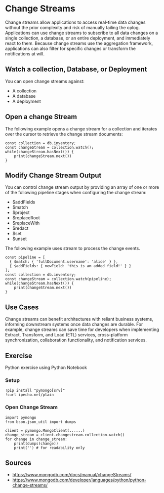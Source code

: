# Change Streams

Change streams allow applications to access real-time data changes without the prior complexity and risk of manually tailing the oplog. Applications can use change streams to subscribe to all data changes on a single collection, a database, or an entire deployment, and immediately react to them. Because change streams use the aggregation framework, applications can also filter for specific changes or transform the notifications at will.

## Watch a collection, Database, or Deployment

You can open change streams against:

- A collection
- A database
- A deployment

## Open a change Stream

The following example opens a change stream for a collection and iterates over the cursor to retrieve the change stream documents:

```
const collection = db.inventory;
const changeStream = collection.watch();
while(changeStream.hasNext()) {
    print(changeStream.next())
}
```

## Modify Change Stream Output

You can control change stream output by providing an array of one or more of the following pipeline stages when configuring the change stream:

- $addFields
- $match
- $project
- $replaceRoot
- $replaceWith
- $redact
- $set
- $unset

The following example uses stream to process the change events.

```
const pipeline = [
  { $match: { 'fullDocument.username': 'alice' } },
  { $addFields: { newField: 'this is an added field!' } }
];
const collection = db.inventory;
const changeStream = collection.watch(pipeline);
while(changeStream.hasNext()) {
    print(changeStream.next())
}
```

## Use Cases

Change streams can benefit architectures with reliant business systems, informing downstream systems once data changes are durable. For example, change streams can save time for developers when implementing Extract, Transform, and Load (ETL) services, cross-platform synchronization, collaboration functionality, and notification services.

## Exercise

Python exercise using Python Notebook

### Setup

```
!pip install "pymongo[srv]"
!curl ipecho.net/plain
```

### Open Change Stream

```
import pymongo
from bson.json_util import dumps

client = pymongo.MongoClient(......)
change_stream = client.changestream.collection.watch()
for change in change_stream:
    print(dumps(change))
    print('') # for readability only
```

## Sources

- https://www.mongodb.com/docs/manual/changeStreams/
- https://www.mongodb.com/developer/languages/python/python-change-streams/
